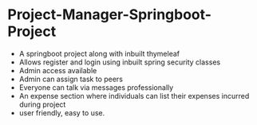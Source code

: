 # Project-Manager-Springboot-Project
- A springboot project along with inbuilt thymeleaf 
- Allows register and login using inbuilt spring security classes
- Admin access available
- Admin can assign task to peers 
- Everyone can talk via messages professionally
- An expense section where individuals can list their expenses incurred during project
- user friendly, easy to use.

